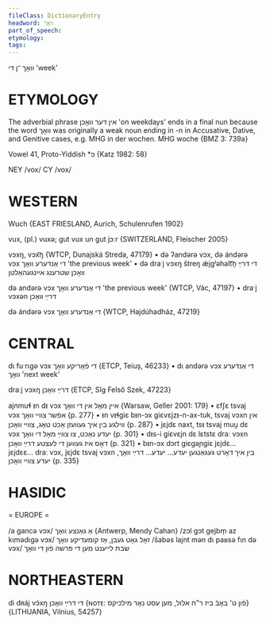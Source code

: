 ```yaml
---
fileClass: DictionaryEntry
headword: וואָך
part_of_speech: 
etymology: 
tags: 
---
```

וואָך
־ן
די
'week'

ETYMOLOGY
===========
The adverbial phrase אין דער וואָכן 'on weekdays' ends in a final nun because the word וואָך was originally a weak noun ending in -n in Accusative, Dative, and Genitive cases, e.g. MHG in der wochen.
MHG woche
{BMZ 3: 739a}

Vowel 41, Proto-Yiddish *ɔ
{Katz 1982: 58}

NEY /vox/
CY /vox/

WESTERN
========

Wuch {EAST FRIESLAND, Aurich, Schulenrufen 1902}

vux, (pl.) vuxə; gut vux un gut jɔːr {SWITZERLAND, Fleischer 2005}

vɔxŋ, vɔx͡ŋ {WTCP, Dunajská Streda, 47179}
	•	də ʔandərə vɔx, də ándərə vɔx די אַנדערע וואָך 'the previous week'
	•	də draˑj vɔxŋ štreŋ ǽjgʲəhalt͡n̩ די דרײַ וואָכן שטרענג אײַנגעהאַלטן

də andərə vɔx די אַנדערע וואָך 'the previous week' {WTCP, Vác, 47197}
	•	draˑj vɔxən דרײַ וואָכן

də ándərə vɔx די אַנדערע וואָך {WTCP, Hajdúhadház, 47219}

CENTRAL
========

dɩ fuˑrɩgə vɔx די פֿאָריקע וואָך {ETCP, Teiuș, 46233}
	•	dɩ andərə vɔx די אַנדערע וואָך 'next week'

draːj vɔxŋ דרײַ וואָכן {ETCP, Sîg Felső Szek, 47223}

ajnmuɬ ᵻn dᵻ vɔx איין מאָל אין די וואָך {Warsaw, Geller 2001: 179}
	•	ɛfʃɛ tsvaj vɔx אפֿשר צוויי וואָך {p. 277}
	•	ᵻn vᵻɬgiɛ bᵻn-ɔx giɛvɛjzᵻ-n-ax-tuk, tsvaj vɔxn אין ווילגע בין איך געוועזן אַכט טאָג, צוויי וואָכן {p. 287}
	•	jɛjdɛ naxt, tsᵻ tsvaj muu̯ dɛ vɔx יעדע נאַכט, צו צווײַ מאָל די וואָך {p. 301}
	•	dᵻs-i giɛvɛjn dɛ lɛtstɛ draː vɔxn דאָס איז געווען די לעצטע דרײַ וואָכן {p. 321}
	•	bᵻn-ɔx dɔrt giɛgaɲgiɛ jɛjdɛ... jɛjdɛɛ... draː vɔx, jɛjdɛ tsvaj vɔxn בין איך דאָרט געגאַנגען יעדע... יעדע... דרײַ וואָך, יעדע צוויי וואָכן {p. 335}

HASIDIC
=======
= EUROPE = 

/a gancə vɔx/ אַ גאַנצע וואָך {Antwerp, Mendy Cahan}
/zɔl gɔt gejbm̩ az kɩmədɩgə vɔx/ זאָל גאָט געבן, אַז קומעדיקע וואָך
/šabəs lajnt mən dɩ paʁsə fɩn də vɔx/ שבת לייענט מען די פּרשה פֿון די וואָך

NORTHEASTERN
==============

di dʀáj vɔ́xŋ די דרײַ וואָכן {ɴᴏᴛᴇ: פֿון ט' באָבֿ ביז ר"ח אלול, מען עסט נאָר מילכיקס} {LITHUANIA, Vilnius, 54257}
